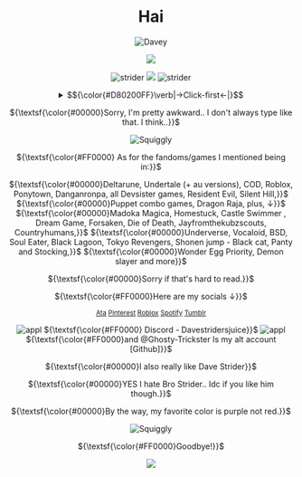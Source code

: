 <div align="center">

# Hai

![Davey](https://i.ibb.co/0pz40C15/c4de299d38774db5a04497fbf49d5897.gif)

<p align="center">
  <a href="https://github.com/kittinan/spotify-github-profile">
    <img src="https://spotify-github-profile.kittinanx.com/api/view?uid=31374auufhmdwvnklou5a3aykoa4&cover_image=true&theme=novatorem&show_offline=false&background_color=750000&interchange=false&profanity=false&bar_color=b30000&bar_color_cover=false">
  </a>
</p>

![strider](https://i.ibb.co/6cBhqB5C/tumblr-be947ee4868a11c47603ea359cecd70d-fc948f4d-75.webp)
![](https://komarev.com/ghpvc/?username=Davestridersjuice&Stylef4=plastic&label=Davestridersjuice&color=8B0000) 
![strider](https://i.ibb.co/6cBhqB5C/tumblr-be947ee4868a11c47603ea359cecd70d-fc948d-75.webp) 

<div align="center">
<details>
       <summary> <td>$${\color{#D80200FF}\verb|→Click-first←|}$$</td> </summary>
     
[![Typing SVG](https://readme-typing-svg.demolab.com?font=Fira+Code&weight=1000&size=29&duration=7000&pause=3000&color=D80200&background=FFFFFF&vCenter=true&multiline=true&repeat=false&width=1000&height=500&lines=How+do+I+use+this..;Anyways%2C+hello.+I'm+known+as+Claudia%2C+Azure%2C+Lani%2C+or+Dave;Any+name+is+fine+(Just+not+Azu);I'm+a+minor+(13)+and+Pan%2FGenderfluid+;Maybe+asexual+too+;I'd+prefer+friends+around+the+age+12-16;I+don't+mind+cuddling+in+pt%2C+just+know+I'm+usually+offtab%2Fbusy;W2i+to+interact;I'm+in+many+fandoms%2C+but+my+2+main+ones+are+TGCF+and+HS;By+the+way%2C+I+really+like+Dave+Strider;I'm+a+Dave+Strider+kin;Okay%2C+I+think+that's+all.+Goodbye+%26+have+a+nice+day;How+do+I+use+this..)](https://git.io/typing-svg)

</details>


</div>

${\textsf{\color{#00000}Sorry, I'm pretty awkward.. I don't always type like that. I think..}}$

![Squiggly](https://i.ibb.co/99WnzxvK/tumblr-05a9357b87923358fce542937971c0c6-595671df-400.webp)

${\textsf{\color{#FF0000} As for the fandoms/games I mentioned being in:}}$

${\textsf{\color{#00000}Deltarune, Undertale (+ au versions), COD, Roblox, Ponytown, Danganronpa, all Devsister games, Resident Evil, Silent Hill,}}$ 
${\textsf{\color{#00000}Puppet combo games, Dragon Raja, plus, ↓}}$
${\textsf{\color{#00000}Madoka Magica, Homestuck, Castle Swimmer , Dream Game, Forsaken, Die of Death, Jayfromthekubzscouts, Countryhumans,}}$
 ${\textsf{\color{#00000}Underverse, Vocaloid, BSD, Soul Eater, Black Lagoon, Tokyo Revengers, Shonen jump - Black cat, Panty and Stocking,}}$ 
 ${\textsf{\color{#00000}Wonder Egg Priority, Demon slayer and more}}$

${\textsf{\color{#00000}Sorry if that's hard to read.}}$

${\textsf{\color{#FF0000}Here are my socials ↓}}$

<sub>[Ata](https://chickenbootyweezer.atabook.org/)
[Pinterest](https://www.pinterest.com/Davestridersjuice/) 
[Roblox](https://www.roblox.com/users/3939267694/profile) 
[Spotify](https://open.spotify.com/user/31374auufhmdwvnklou5a3aykoa4?si=fc4de630f88a49cf) 
[Tumblr](https://www.tumblr.com/davestridersjuice)

![appl](https://i.ibb.co/Bhp06nJ/tumblr-d563e0636285b3919ed8b477d9bbdcac-54f9afa9-75.webp)
${\textsf{\color{#FF0000} Discord - Davestridersjuice}}$
![appl](https://i.ibb.co/Bhp06nJ/tumblr-d563e0636285b3919ed8b477d9bbdcac-54f9afa9-75.webp) </br>
${\textsf{\color{#FF0000}and @Ghosty-Trickster Is my alt account [Github]}}$ 

${\textsf{\color{#00000}I also really like Dave Strider}}$ 

${\textsf{\color{#00000}YES I hate Bro Strider.. Idc if you like him though.}}$

${\textsf{\color{#00000}By the way, my favorite color is purple not red.}}$

![Squiggly](https://i.ibb.co/99WnzxvK/tumblr-05a9357b87923358fce542937971c0c6-595671df-400.webp)

${\textsf{\color{#FF0000}Goodbye!}}$

<div align="center">
<img src="https://files.catbox.moe/1m62rf.gif">
